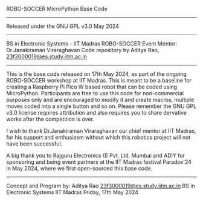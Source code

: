 ROBO-SOCCER MicroPython Base Code
************************
Released under the GNU GPL v3.0 May 2024
************************
BS in Electronic Systems - IIT Madras
ROBO-SOCCER Event
Mentor: Dr.Janakiraman Viraraghavan 
Code repository by Aditya Rao, 23f3000019@es.study.iitm.ac.in
************************

This is the base code released on 17th May 2024, as part of the ongoing ROBO-SOCCER workshop at IIT Madras. This is meant to be a baseline for creating a Raspberry Pi Pico W based robot that can be coded using MicroPython.
Participants are free to use this code for non-commercial purposes only and are encouraged to modify it and create macros, multiple moves coded into a single button and so on. Please remember the GNU GPL v3.0 license requires attribution and also requires you to share dervative works after the competition is over.

I wish to thank Dr.Janakiraman Viraraghavan our chief mentor at IIT Madras, for his support and enthusiasm without which this robotics project will not have been successful.

A big thank you to Rajguru Electronics (I) Pvt. Ltd. Mumbai and ADIY for sponsoring and being event partners at the IIT Madras festival Paradox'24 in May 2024, where we first open-sourced this base code.

************************
Concept and Program by: Aditya Rao 23f3000019@es.study.iitm.ac.in BS in Electronic Systems IIT Madras Friday, 17th May 2024
